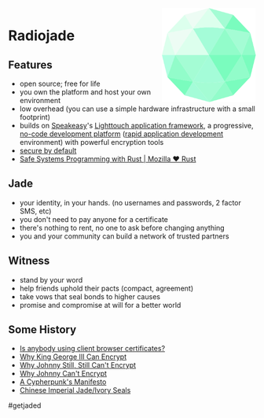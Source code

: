 <img src="jade.png" align="right" alt="Jade" height="191" />

# Radiojade

## Features

- open source; free for life
- you own the platform and host your own environment
- low overhead (you can use a simple hardware infrastructure with a small footprint)
- builds on [Speakeasy](https://github.com/foundpatterns/speakeasy)'s [Lighttouch application framework](https://github.com/foundpatterns/lighttouch), a progressive, [no-code development platform](https://en.wikipedia.org/wiki/No-code_development_platform) ([rapid application development](https://en.wikipedia.org/wiki/Rapid_application_development) environment) with powerful encryption tools
- [secure by default](https://www.privateinternetaccess.com/blog/2017/08/libsodium-v1-0-12-and-v1-0-13-security-assessment/#section_1)
- [Safe Systems Programming with Rust | Mozilla ♥ Rust](https://www.youtube.com/watch?v=P3sfNGtpuxc)

## Jade

- your identity, in your hands. (no usernames and passwords, 2 factor SMS, etc)
- you don't need to pay anyone for a certificate
- there's nothing to rent, no one to ask before changing anything
- you and your community can build a network of trusted partners

## Witness

- stand by your word
- help friends uphold their pacts (compact, agreement)
- take vows that seal bonds to higher causes
- promise and compromise at will for a better world

## Some History

- [Is anybody using client browser certificates?](https://security.stackexchange.com/questions/1430/is-anybody-using-client-browser-certificates)
- [Why King George III Can Encrypt](https://freedom-to-tinker.com/2014/06/06/why-king-george-iii-can-encrypt/)
- [Why Johnny Still, Still Can't Encrypt](https://arxiv.org/abs/1510.08555)
- [Why Johnny Can't Encrypt](https://www.usenix.org/conference/8th-usenix-security-symposium/why-johnny-cant-encrypt-usability-evaluation-pgp-50)
- [A Cypherpunk's Manifesto](https://www.activism.net/cypherpunk/manifesto.html)
- [Chinese Imperial Jade/Ivory Seals](https://www.pinterest.com/kcl101/chinese-imperial-jadeivory-seals/)

#getjaded
